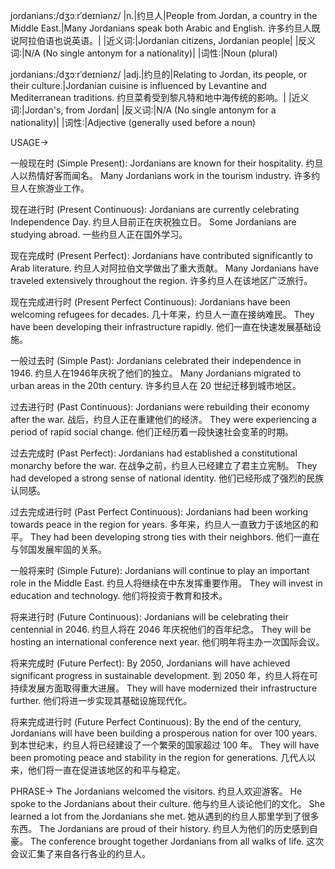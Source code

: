 jordanians:/dʒɔːrˈdeɪniənz/
|n.|约旦人|People from Jordan, a country in the Middle East.|Many Jordanians speak both Arabic and English. 许多约旦人既说阿拉伯语也说英语。|
|近义词:|Jordanian citizens, Jordanian people|
|反义词:|N/A (No single antonym for a nationality)|
|词性:|Noun (plural)


jordanians:/dʒɔːrˈdeɪniənz/
|adj.|约旦的|Relating to Jordan, its people, or their culture.|Jordanian cuisine is influenced by Levantine and Mediterranean traditions. 约旦菜肴受到黎凡特和地中海传统的影响。|
|近义词:|Jordan's, from Jordan|
|反义词:|N/A (No single antonym for a nationality)|
|词性:|Adjective (generally used before a noun)


USAGE->

一般现在时 (Simple Present):
Jordanians are known for their hospitality.  约旦人以热情好客而闻名。
Many Jordanians work in the tourism industry.  许多约旦人在旅游业工作。

现在进行时 (Present Continuous):
Jordanians are currently celebrating Independence Day. 约旦人目前正在庆祝独立日。
Some Jordanians are studying abroad.  一些约旦人正在国外学习。

现在完成时 (Present Perfect):
Jordanians have contributed significantly to Arab literature.  约旦人对阿拉伯文学做出了重大贡献。
Many Jordanians have traveled extensively throughout the region.  许多约旦人在该地区广泛旅行。

现在完成进行时 (Present Perfect Continuous):
Jordanians have been welcoming refugees for decades.  几十年来，约旦人一直在接纳难民。
They have been developing their infrastructure rapidly.  他们一直在快速发展基础设施。

一般过去时 (Simple Past):
Jordanians celebrated their independence in 1946.  约旦人在1946年庆祝了他们的独立。
Many Jordanians migrated to urban areas in the 20th century.  许多约旦人在 20 世纪迁移到城市地区。

过去进行时 (Past Continuous):
Jordanians were rebuilding their economy after the war.  战后，约旦人正在重建他们的经济。
They were experiencing a period of rapid social change.  他们正经历着一段快速社会变革的时期。

过去完成时 (Past Perfect):
Jordanians had established a constitutional monarchy before the war.  在战争之前，约旦人已经建立了君主立宪制。
They had developed a strong sense of national identity.  他们已经形成了强烈的民族认同感。


过去完成进行时 (Past Perfect Continuous):
Jordanians had been working towards peace in the region for years.  多年来，约旦人一直致力于该地区的和平。
They had been developing strong ties with their neighbors.  他们一直在与邻国发展牢固的关系。


一般将来时 (Simple Future):
Jordanians will continue to play an important role in the Middle East.  约旦人将继续在中东发挥重要作用。
They will invest in education and technology.  他们将投资于教育和技术。

将来进行时 (Future Continuous):
Jordanians will be celebrating their centennial in 2046. 约旦人将在 2046 年庆祝他们的百年纪念。
They will be hosting an international conference next year.  他们明年将主办一次国际会议。

将来完成时 (Future Perfect):
By 2050, Jordanians will have achieved significant progress in sustainable development. 到 2050 年，约旦人将在可持续发展方面取得重大进展。
They will have modernized their infrastructure further.  他们将进一步实现其基础设施现代化。

将来完成进行时 (Future Perfect Continuous):
By the end of the century, Jordanians will have been building a prosperous nation for over 100 years. 到本世纪末，约旦人将已经建设了一个繁荣的国家超过 100 年。
They will have been promoting peace and stability in the region for generations.  几代人以来，他们将一直在促进该地区的和平与稳定。


PHRASE->
The Jordanians welcomed the visitors. 约旦人欢迎游客。
He spoke to the Jordanians about their culture. 他与约旦人谈论他们的文化。
She learned a lot from the Jordanians she met. 她从遇到的约旦人那里学到了很多东西。
The Jordanians are proud of their history. 约旦人为他们的历史感到自豪。
The conference brought together Jordanians from all walks of life.  这次会议汇集了来自各行各业的约旦人。
